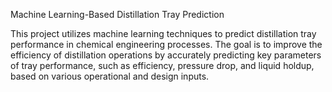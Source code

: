 Machine Learning-Based Distillation Tray Prediction

This project utilizes machine learning techniques to predict distillation tray performance in chemical engineering processes. The goal is to improve the efficiency of distillation operations by accurately predicting key parameters of tray performance, such as efficiency, pressure drop, and liquid holdup, based on various operational and design inputs.
